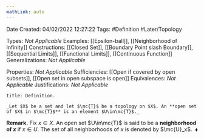 ```yaml
---
mathLink: auto
---
```


<div class="topSpace"></div>

Date Created: 04/02/2022 12:27:22
Tags: #Definition #Later/Topology

Types: _Not Applicable_
Examples: [[Epsilon-ball]], [[Neighborhood of Infinity]]
Constructions: [[Closed Set]], [[Boundary Point slash Boundary]], [[Sequential Limits]], [[Functional Limits]], [[Continuous Function]]
Generalizations: _Not Applicable_

Properties: _Not Applicable_
Sufficiencies: [[Open if covered by open subsets]], [[Open set in open subspace is open]]
Equivalences: _Not Applicable_
Justifications: _Not Applicable_

``` ad-Definition
title: Definition.

_Let $X$ be a set and let $\mc{T}$ be a topology on $X$. An **open set of $X$ in $\mc{T}$** is an element $U\in\mc{T}$._

```

**Remark.** Fix $x\in X$. An open set $U\in\mc{T}$ is said to be a **neighborhood of $x$** if $x\in U$. The set of all neighborhoods of $x$ is denoted by $\mc{U}_x$.<span style="float:right;">$\blacklozenge$</span>
